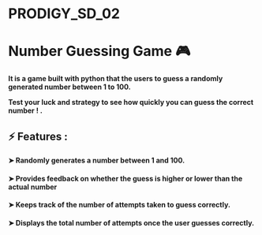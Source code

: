 # PRODIGY_SD_02
# Number Guessing Game 🎮
**It is a game built with python that the users to guess a randomly generated number between 1 to 100.**

**Test your luck and strategy to see how quickly you can guess the correct number ! .**

## ⚡ Features :
#### ➤ Randomly generates a number between 1 and 100.

#### ➤ Provides feedback on whether the guess is higher or lower than the actual number

#### ➤ Keeps track of the number of attempts taken to guess correctly.

#### ➤ Displays the total number of attempts once the user guesses correctly.
